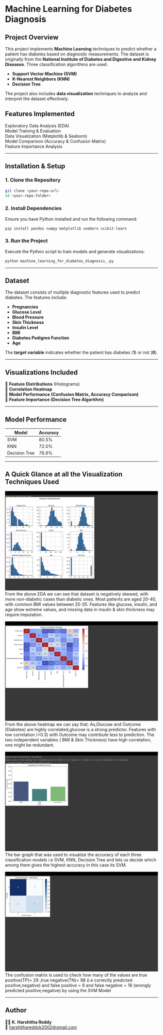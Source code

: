 # Machine Learning for Diabetes Diagnosis

## Project Overview
This project implements **Machine Learning** techniques to predict whether a patient has diabetes based on diagnostic measurements. The dataset is originally from the **National Institute of Diabetes and Digestive and Kidney Diseases**. Three classification algorithms are used:

- **Support Vector Machine (SVM)**
- **K-Nearest Neighbors (KNN)**
- **Decision Tree**

The project also includes **data visualization** techniques to analyze and interpret the dataset effectively.

## Features Implemented
Exploratory Data Analysis (EDA)  
Model Training & Evaluation  
Data Visualization (Matplotlib & Seaborn)  
Model Comparison (Accuracy & Confusion Matrix)  
Feature Importance Analysis  

---

## Installation & Setup

### 1. Clone the Repository
```sh
git clone <your-repo-url>
cd <your-repo-folder>
```

### 2. Install Dependencies
Ensure you have Python installed and run the following command:
```sh
pip install pandas numpy matplotlib seaborn scikit-learn
```

### 3. Run the Project
Execute the Python script to train models and generate visualizations:
```sh
python machine_learning_for_diabetes_diagnosis_.py
```

---

## Dataset
The dataset consists of multiple diagnostic features used to predict diabetes. The features include:
- **Pregnancies**
- **Glucose Level**
- **Blood Pressure**
- **Skin Thickness**
- **Insulin Level**
- **BMI**
- **Diabetes Pedigree Function**
- **Age**

The **target variable** indicates whether the patient has diabetes (**1**) or not (**0**).

---

## Visualizations Included
🔹 **Feature Distributions** (Histograms)  
🔹 **Correlation Heatmap**  
🔹 **Model Performance (Confusion Matrix, Accuracy Comparison)**  
🔹 **Feature Importance (Decision Tree Algorithm)**  

---

## Model Performance
| Model | Accuracy |
|--------|----------|
| SVM | 80.5% |
| KNN | 72.0% |
| Decision Tree | 76.6% |

---
## A Quick Glance at all the Visualization Techniques Used
![EDA](EDA.jpg)
From the above EDA we can see that dataset is negatively skewed, with more non-diabetic cases than diabetic ones. Most patients are aged 20-40, with common BMI values between 25-35. Features like glucose, insulin, and age show extreme values, and missing data in insulin & skin thickness may require imputation. 

![C_HEATMAP](Correlation_Heatmap.png)
From the above heatmap we can say that:
As,Glucose and Outcome (Diabetes) are highly correlated,glucose is a strong predictor.
Features with low correlation (<0.3) with Outcome may contribute less to prediction.
The two independent variables ( BMI & Skin Thickness) have high correlation, one might be redundant.


![Comparison Bar Graph](Comparison_bargraph.png)
The bar graph that was used to visualize the accuracy of each three classification models i.e SVM, KNN, Decision Tree and lets us decide which among them gives the highest accuracy in this case its SVM.

![SVM Confusion Matrix](SVM_Confusionmatrix.png)
The confusion matrix is used to check how many of the values are true positive(TP)= 29  ,true negative(TN)= 98 (i.e correctly predicted positive,negative) and false positive = 9 and false negative = 18 (wrongly predicted positive,negative) by using the SVM Model

---

## Author
👩‍💻 **K. Harshitha Reddy**  
📧 harshithareddyk2002@gmail.com  
  



